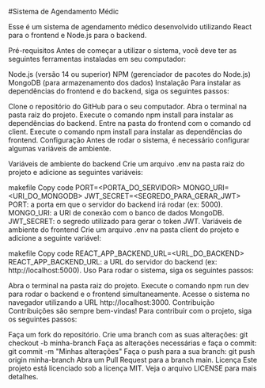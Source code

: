 #Sistema de Agendamento Médic

Esse é um sistema de agendamento médico desenvolvido utilizando React para o frontend e Node.js para o backend.

Pré-requisitos
Antes de começar a utilizar o sistema, você deve ter as seguintes ferramentas instaladas em seu computador:

Node.js (versão 14 ou superior)
NPM (gerenciador de pacotes do Node.js)
MongoDB (para armazenamento dos dados)
Instalação
Para instalar as dependências do frontend e do backend, siga os seguintes passos:

Clone o repositório do GitHub para o seu computador.
Abra o terminal na pasta raiz do projeto.
Execute o comando npm install para instalar as dependências do backend.
Entre na pasta do frontend com o comando cd client.
Execute o comando npm install para instalar as dependências do frontend.
Configuração
Antes de rodar o sistema, é necessário configurar algumas variáveis de ambiente.

Variáveis de ambiente do backend
Crie um arquivo .env na pasta raiz do projeto e adicione as seguintes variáveis:

makefile
Copy code
PORT=<PORTA_DO_SERVIDOR>
MONGO_URI=<URI_DO_MONGODB>
JWT_SECRET=<SEGREDO_PARA_GERAR_JWT>
PORT: a porta em que o servidor do backend irá rodar (ex: 5000).
MONGO_URI: a URI de conexão com o banco de dados MongoDB.
JWT_SECRET: o segredo utilizado para gerar o token JWT.
Variáveis de ambiente do frontend
Crie um arquivo .env na pasta client do projeto e adicione a seguinte variável:

makefile
Copy code
REACT_APP_BACKEND_URL=<URL_DO_BACKEND>
REACT_APP_BACKEND_URL: a URL do servidor do backend (ex: http://localhost:5000).
Uso
Para rodar o sistema, siga os seguintes passos:

Abra o terminal na pasta raiz do projeto.
Execute o comando npm run dev para rodar o backend e o frontend simultaneamente.
Acesse o sistema no navegador utilizando a URL http://localhost:3000.
Contribuição
Contribuições são sempre bem-vindas! Para contribuir com o projeto, siga os seguintes passos:

Faça um fork do repositório.
Crie uma branch com as suas alterações: git checkout -b minha-branch
Faça as alterações necessárias e faça o commit: git commit -m "Minhas alterações"
Faça o push para a sua branch: git push origin minha-branch
Abra um Pull Request para a branch main.
Licença
Este projeto está licenciado sob a licença MIT. Veja o arquivo LICENSE para mais detalhes.
